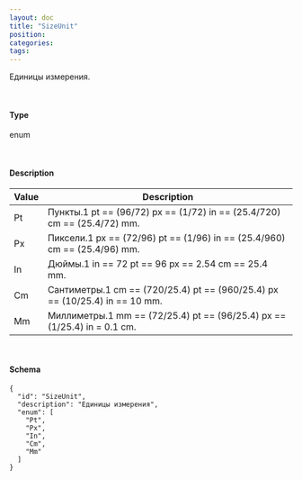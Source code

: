 ```yaml
---
layout: doc
title: "SizeUnit"
position: 
categories: 
tags: 
---
```


Единицы измерения.

   

#### Type

enum

  

#### Description  

|Value|Description|
|-----|-----------|
|Pt|Пункты.1 pt == (96/72) px == (1/72) in == (25.4/720) сm == (25.4/72) mm.|
|Px|Пиксели.1 px == (72/96) pt == (1/96) in == (25.4/960) сm == (25.4/96) mm.|
|In|Дюймы.1 in == 72 pt == 96 px == 2.54 сm == 25.4 mm.|
|Cm|Сантиметры.1 cm == (720/25.4) pt == (960/25.4) px == (10/25.4) in == 10 mm.|
|Mm|Миллиметры.1 mm == (72/25.4) pt == (96/25.4) px == (1/25.4) in = 0.1 cm.|

   

#### Schema

```
{
  "id": "SizeUnit",
  "description": "Единицы измерения",
  "enum": [
    "Pt",
    "Px",
    "In",
    "Cm",
    "Mm"
  ]
}
```

 

 

